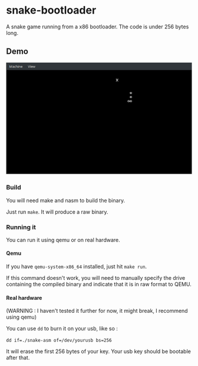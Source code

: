 # snake-bootloader

A snake game running from a x86 bootloader.
The code is under 256 bytes long.

## Demo

![](https://github.com/yorncl/snake-bootloader/blob/master/meta/snake-asm.gif)

### Build

You will need make and nasm to build the binary.

Just run `make`. It will produce a raw binary.

### Running it

You can run it using qemu or on real hardware.

#### Qemu
If you have `qemu-system-x86_64` installed, just hit `make run`.

If this command doesn't work, you will need to manually specify the drive containing the compiled binary and indicate that it is in raw format to QEMU.

#### Real hardware

(WARNING : I haven't tested it further for now, it might break, I recommend using qemu)

You can use `dd` to burn it on your usb, like so :

`dd if=./snake-asm of=/dev/yourusb bs=256`

It will erase the first 256 bytes of your key.
Your usb key should be bootable after that.
